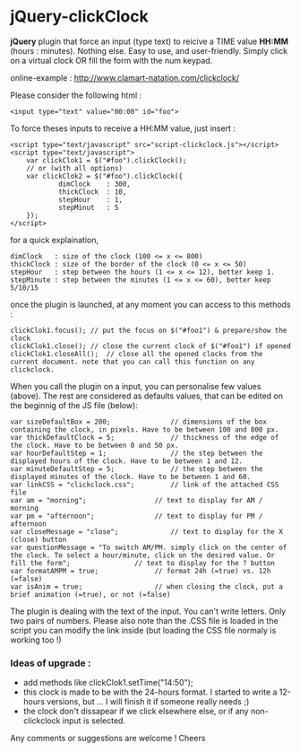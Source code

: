 # jQuery-clickClock

**jQuery** plugin that force an input (type text) to reicive a TIME value **HH:MM** (hours : minutes). Nothing else. Easy to use, and user-friendly. Simply click on a virtual clock OR fill the form with the num keypad.

online-example : http://www.clamart-natation.com/clickclock/

Please consider the following html :

    <input type="text" value="00:00" id="foo">

To force theses inputs to receive a HH:MM value, just insert :

    <script type="text/javascript" src="script-clickclock.js"></script>
    <script type="text/javascript">
        var clickClok1 = $("#foo").clickClock();
        // or (with all options)
        var clickClok2 = $("#foo").clickClock({
                dimClock	: 300,
                thickClock	: 10,
                stepHour	: 1,
                stepMinut	: 5
        });
    </script>
for a quick explaination,

    dimClock   : size of the clock (100 <= x <= 800)
    thickClock : size of the border of the clock (0 <= x <= 50)
    stepHour   : step between the hours (1 <= x <= 12), better keep 1.
    stepMinute : step between the minutes (1 <= x <= 60), better keep 5/10/15

once the plugin is launched, at any moment you can access to this methods :

    clickClok1.focus();	// put the focus on $("#foo1") & prepare/show the clock
    clickClok1.close();	// close the current clock of $("#foo1") if opened
    clickClok1.closeAll();	// close all the opened clocks from the current document. note that you can call this function on any clickclock.

When you call the plugin on a input, you can personalise few values (above). The rest are considered as defaults values, that can be edited on the beginnig of the JS file (below):

	var	sizeDefaultBox = 200;				// dimensions of the box containing the clock, in pixels. Have to be between 100 and 800 px.
	var	thickDefaultClock = 5;				// thickness of the edge of the clock. Have to be between 0 and 50 px.
	var	hourDefaultStep = 1;				// the step between the displayed hours of the clock. Have to be between 1 and 12.
	var	minuteDefaultStep = 5;				// the step between the displayed minutes of the clock. Have to be between 1 and 60.
	var	linkCSS = "clickclock.css";			// link of the attached CSS file
	var	am = "morning";					// text to display for AM / morning
	var	pm = "afternoon";				// text to display for PM / afternoon
	var	closeMessage = "close";				// text to display for the X (close) button
	var	questionMessage = "To switch AM/PM. simply click on the center of the clock. To select a hour/minute, click on the desired value. Or fill the form";				// text to display for the ? button
	var	formatAMPM = true;				// format 24h (=true) vs. 12h (=false)
	var	isAnim = true;					// when closing the clock, put a brief animation (=true), or not (=false)

The plugin is dealing with the text of the input. You can't write letters. Only two pairs of numbers. Please also note than the .CSS file is loaded in the script you can modify the link inside (but loading the CSS file normaly is working too !)


### Ideas of upgrade :

 - add methods like clickClok1.setTime("14:50");
 - this clock is made to be with the 24-hours format. I started to write a 12-hours versions, but ... I will finish it if someone really needs ;)
 - the clock don't dissapear if we click elsewhere else, or if any non-clickclock input is selected.


Any comments or suggestions are welcome !
Cheers

